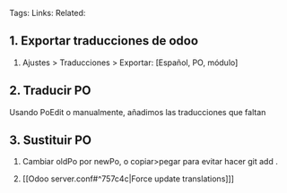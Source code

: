 Tags:
Links:
Related:

## 1. Exportar traducciones de odoo

1. Ajustes > Traducciones > Exportar: [Español, PO, módulo]
## 2. Traducir PO

Usando PoEdit o manualmente, añadimos las traducciones que faltan

## 3. Sustituir PO

1. Cambiar oldPo por newPo, o copiar>pegar para evitar hacer git add .

2. [[Odoo server.conf#^757c4c|Force update translations]]] 